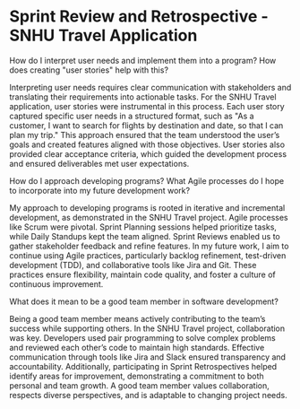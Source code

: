 # Sprint Review and Retrospective - SNHU Travel Application

How do I interpret user needs and implement them into a program? How does creating "user stories" help with this?

Interpreting user needs requires clear communication with stakeholders and translating their requirements into actionable tasks. For the SNHU Travel application, user stories were instrumental in this process. Each user story captured specific user needs in a structured format, such as "As a customer, I want to search for flights by destination and date, so that I can plan my trip." This approach ensured that the team understood the user’s goals and created features aligned with those objectives. User stories also provided clear acceptance criteria, which guided the development process and ensured deliverables met user expectations.

How do I approach developing programs? What Agile processes do I hope to incorporate into my future development work?

My approach to developing programs is rooted in iterative and incremental development, as demonstrated in the SNHU Travel project. Agile processes like Scrum were pivotal. Sprint Planning sessions helped prioritize tasks, while Daily Standups kept the team aligned. Sprint Reviews enabled us to gather stakeholder feedback and refine features. In my future work, I aim to continue using Agile practices, particularly backlog refinement, test-driven development (TDD), and collaborative tools like Jira and Git. These practices ensure flexibility, maintain code quality, and foster a culture of continuous improvement.

What does it mean to be a good team member in software development?

Being a good team member means actively contributing to the team’s success while supporting others. In the SNHU Travel project, collaboration was key. Developers used pair programming to solve complex problems and reviewed each other’s code to maintain high standards. Effective communication through tools like Jira and Slack ensured transparency and accountability. Additionally, participating in Sprint Retrospectives helped identify areas for improvement, demonstrating a commitment to both personal and team growth. A good team member values collaboration, respects diverse perspectives, and is adaptable to changing project needs.

